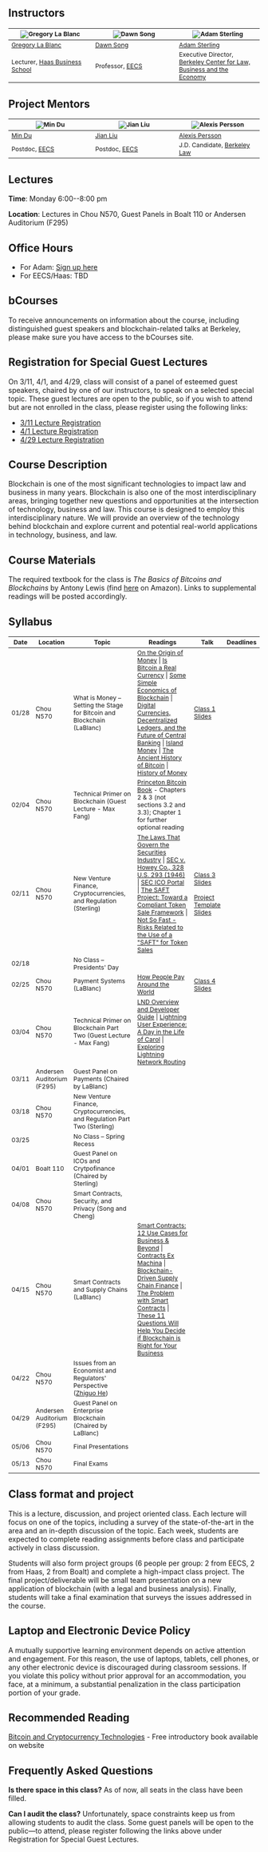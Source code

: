 ## Instructors

<table style="table-layout: fixed; font-size: 88%;">
  <thead>
    <tr>
      <th style="width: 25%;"><img src="http://facultybio.haas.berkeley.edu/wp-content/uploads/lablanc2.JPG" alt="Gregory La Blanc"></th>
      <th style="width: 25%;"><img src="https://people.eecs.berkeley.edu/~dawnsong/dawn-berkeley.jpg" alt="Dawn Song"></th>
      <th style="width: 25%;"><img src="https://www.law.berkeley.edu/wp-content/uploads/2016/10/sterling_adam_210x270-210x270.jpg" alt="Adam Sterling"></th>
    </tr>
  </thead>
  <tbody>
    <tr>
      <td><a href="http://facultybio.haas.berkeley.edu/faculty-list/lablanc-gregory/">Gregory La Blanc</a></td>
      <td><a href="https://people.eecs.berkeley.edu/~dawnsong/">Dawn Song</a></td>
      <td><a href="https://www.law.berkeley.edu/our-faculty/faculty-profiles/adam-sterling/">Adam Sterling</a></td>
    </tr>
    <tr>
      <td>Lecturer, <a href="http://haas.berkeley.edu/">Haas Business School</a></td>
      <td>Professor, <a href="https://eecs.berkeley.edu/">EECS</a></td>
      <td>Executive Director, <a href="https://www.law.berkeley.edu/research/berkeley-center-for-law-business-and-the-economy/">Berkeley Center for Law, Business and the Economy</a></td>
    </tr>
  </tbody>
</table>

## Project Mentors

<table style="table-layout: fixed; font-size: 88%;">
  <thead>
    <tr>
      <th style="width: 25%;"><img src="http://www.cs.utah.edu/~mind/images/mindu.jpg" alt="Min Du"></th>
      <th style="width: 25%;"><img src="https://people.eecs.berkeley.edu/~jian.liu/images/1.jpg" alt="Jian Liu"></th>
      <th style="width: 25%;"><img src="https://media.licdn.com/dms/image/C4E03AQFqWS828LYzfQ/profile-displayphoto-shrink_200_200/0?e=1553126400&v=beta&t=5S_sDEra8-DrDBIdrelgYHd_3c3QzxU0MFGJ0CxyHkw" alt="Alexis Persson"></th>
    </tr>
  </thead>
  <tbody>
    <tr>
      <td><a href="">Min Du</a></td>
      <td><a href="https://people.eecs.berkeley.edu/~jian.liu/#">Jian Liu</a></td>
      <td><a href="">Alexis Persson</a></td>
    </tr>
    <tr>
      <td>Postdoc, <a href="https://eecs.berkeley.edu/">EECS</a></td>
      <td>Postdoc, <a href="https://eecs.berkeley.edu/">EECS</a></td>
      <td>J.D. Candidate, <a href="https://www.law.berkeley.edu/">Berkeley Law</a></td>
    </tr>
  </tbody>
</table>

## Lectures

**Time**: Monday 6:00--8:00 pm

**Location**: Lectures in Chou N570, Guest Panels in Boalt 110 or Andersen Auditorium (F295)

## Office Hours

- For Adam: [Sign up here](https://calendly.com/adam-b-sterling/adam-sterling-office-hours)
- For EECS/Haas: TBD

## bCourses

To receive announcements on information about the course, including distinguished guest speakers and blockchain-related talks at Berkeley, please make sure you have access to the bCourses site.

## Registration for Special Guest Lectures
On 3/11, 4/1, and 4/29, class will consist of a panel of esteemed guest speakers, chaired by one of our instructors, to speak on a selected special topic. These guest lectures are open to the public, so if you wish to attend but are not enrolled in the class, please register using the following links:

- <a href="https://conta.cc/2Xr3yy5">3/11 Lecture Registration</a>
- <a href="https://conta.cc/2sznrFh">4/1 Lecture Registration</a>
- <a href="https://conta.cc/2RCKAWe">4/29 Lecture Registration</a> 

## Course Description
Blockchain is one of the most significant technologies to impact law and business in many years. Blockchain is also one of the most interdisciplinary areas, bringing together new questions and opportunities at the intersection of technology, business and law. This course is designed to employ this interdisciplinary nature. We will provide an overview of the technology behind blockchain and explore current and potential real-world applications in technology, business, and law. 

## Course Materials
The required textbook for the class is <i>The Basics of Bitcoins and Blockchains</i> by Antony Lewis (find <a href="https://www.amazon.com/Basics-Bitcoins-Blockchains-Introduction-Cryptocurrencies/dp/1633538001">here</a> on Amazon). Links to supplemental readings will be posted accordingly. 

## Syllabus
<table style="table-layout: fixed; font-size: 88%;">
  <thead>
    <tr>
      <th style="width: 5%;">Date</th>
      <th style="width: 5%;">Location</th>
      <th style="width: 40%;">Topic</th>
      <th style="width: 50%;">Readings</th>
      <th style="width: 20%;">Talk</th>
      <th style="width: 10%;">Deadlines</th>
    </tr>
  </thead>
  <tbody>
    <tr>
      <td>01/28</td>
      <td>Chou N570</td>
      <td>What is Money – Setting the Stage for Bitcoin and Blockchain (LaBlanc)</td>
      <td><a href="https://is.muni.cz/el/1456/podzim2009/MPE_MOEK/um/8972262/menger1892.pdf">On the Origin of Money</a> | <a href="http://www.nber.org/papers/w19747.pdf">Is Bitcoin a Real Currency</a> | <a href="http://www.nber.org/papers/w22952.pdf">Some Simple Economics of Blockchain</a> | <a href="https://www.ccilindia.com/Documents/Rakshitra/2016/May/Article Summary.pdf">Digital Currencies, Decentralized Ledgers, and the Future of Central Banking</a> | <a href="https://www.clevelandfed.org/newsroom-and-events/publications/economic-commentary/economic-commentary-archives/2004-economic-commentaries/ec-20040201-island-money.aspx">Island Money</a> | <a href="https://www.bloomberg.com/news/articles/2018-03-29/the-ancient-history-of-bitcoin">The Ancient History of Bitcoin</a> | <a href="https://unenumerated.blogspot.com/2018/03/the-many-traditions-of-non-governmental.html">History of Money</a></td>
      <td><a href="https://www.dropbox.com/s/172mlohqw2adxou/blockchain%20what%20is%20money%20spring%2019.ppt?dl=0">Class 1 Slides</a></td>
      <td></td>
    </tr>
    <tr>
      <td>02/04</td>
      <td>Chou N570</td>
      <td>Technical Primer on Blockchain (Guest Lecture - Max Fang)</td>
      <td><a href="https://d28rh4a8wq0iu5.cloudfront.net/bitcointech/readings/princeton_bitcoin_book.pdf">Princeton Bitcoin Book</a> - Chapters 2 & 3 (not sections 3.2 and 3.3); Chapter 1 for further optional reading</td>
      <td></td>
      <td></td>
    </tr>
    <tr>
      <td>02/11</td>
      <td>Chou N570</td>
      <td>New Venture Finance, Cryptocurrencies, and Regulation (Sterling)</td>
      <td><a href="https://www.sec.gov/answers/about-lawsshtml.html">The Laws That Govern the Securities Industry</a> | <a href="https://supreme.justia.com/cases/federal/us/328/293/case.html">SEC v. Howey Co., 328 U.S. 293 (1946)</a> | <a href="https://www.sec.gov/ICO">SEC ICO Portal</a> | <a href="https://www.cooley.com/news/insight/2017/2017-10-24-saft-project-whitepaper">The SAFT Project: Toward a Compliant Token Sale Framework</a> | <a href="https://cardozo.yu.edu/sites/default/files/Cardozo%20Blockchain%20Project%20-%20Not%20So%20Fast%20-%20SAFT%20Response_final.pdf">Not So Fast - Risks Related to the Use of a "SAFT" for Token Sales</a></td>
      <td><a href="https://bcourses.berkeley.edu/files/74650830/download?download_frd=1">Class 3 Slides</a><br>
        <br>
        <a href="https://bcourses.berkeley.edu/files/74437660/download?download_frd=1">Project Template Slides</a></td>
      <td></td>
    </tr>
    <tr>
      <td>02/18</td>
      <td></td>
      <td>No Class – Presidents' Day</td>
      <td></td>
      <td></td>
      <td></td>
    </tr>
    <tr>
      <td>02/25</td>
      <td>Chou N570</td>
      <td>Payment Systems (LaBlanc)</td>
      <td><a href="https://www.cbinsights.com/research/how-people-pay/">How People Pay Around the World</a></td>
      <td><a href="https://www.dropbox.com/s/hr5y5fzfycvhpsd/blockchain%20class%20payments.ppt?dl=0">Class 4 Slides</a></td> 
      <td></td>
    </tr>
    <tr>
      <td>03/04</td>
      <td>Chou N570</td>
      <td>Technical Primer on Blockchain Part Two (Guest Lecture - Max Fang)</td>
      <td><a href="https://dev.lightning.community/overview/">LND Overview and Developer Guide</a> | <a href="https://blog.lightning.engineering/posts/2018/05/02/lightning-ux.html">Lightning User Experience: A Day in the Life of Carol</a> | <a href="https://blog.lightning.engineering/posts/2018/05/30/routing.html">Exploring Lightning Network Routing</a></td>
      <td></td>
      <td></td>
    </tr>
    <tr>
      <td>03/11</td>
      <td>Andersen Auditorium (F295)</td>
      <td>Guest Panel on Payments (Chaired by LaBlanc)</td>
      <td></td>
      <td></td>
      <td></td>
    </tr>
    <tr>
      <td>03/18</td>
      <td>Chou N570</td>
      <td>New Venture Finance, Cryptocurrencies, and Regulation Part Two (Sterling)</td>
      <td></td>
      <td></td>
      <td></td>
    </tr>
    <tr>
      <td>03/25</td>
      <td></td>
      <td>No Class – Spring Recess</td>
      <td></td>
      <td></td>
      <td></td>
    </tr>
    <tr>
      <td>04/01</td>
      <td>Boalt 110</td>
      <td>Guest Panel on ICOs and Crytpofinance (Chaired by Sterling)</td>
      <td></td>
      <td></td>
      <td></td>
    </tr>
    <tr>
      <td>04/08</td>
      <td>Chou N570</td>
      <td>Smart Contracts, Security, and Privacy (Song and Cheng)</td>
      <td></td>
      <td></td>
      <td></td>
    </tr>
    <tr>
      <td>04/15</td>
      <td>Chou N570</td>
      <td>Smart Contracts and Supply Chains (LaBlanc)</td>
      <td><a href="https://digitalchamber.org/wp-content/uploads/2018/02/Smart-Contracts-12-Use-Cases-for-Business-and-Beyond_Chamber-of-Digital-Commerce.pdf">Smart Contracts: 12 Use Cases for Business & Beyond</a> | <a href="https://papers.ssrn.com/sol3/papers.cfm?abstract_id=2936294">Contracts Ex Machina</a> | <a href="https://www.alexandria.unisg.ch/251095/1/WP29-Blockchain-driven supply chain finance Towards a conceptual framework from a buyer perspective.pdf">Blockchain-Driven Supply Chain Finance</a> | <a href="https://bcourses.berkeley.edu/files/74504789/download?download_frd=1">The Problem with Smart Contracts</a> | <a href="https://www.weforum.org/agenda/2018/04/questions-blockchain-toolkit-right-for-business/">These 11 Questions Will Help You Decide if Blockchain is Right for Your Business</a></td>
      <td></td>
      <td></td>
    </tr>
    <tr>
      <td>04/22</td>
      <td>Chou N570</td>
      <td>Issues from an Economist and Regulators' Perspective (<a href="http://www.zhiguohe.com">Zhiguo He</a>)</td>
      <td></td>
      <td></td>
      <td></td>
    </tr>
    <tr>
      <td>04/29</td>
      <td>Andersen Auditorium (F295)</td>
      <td>Guest Panel on Enterprise Blockchain (Chaired by LaBlanc)</td>
      <td></td>
      <td></td>
      <td></td>
    </tr>
    <tr>
      <td>05/06</td>
      <td>Chou N570</td>
      <td>Final Presentations</td>
      <td></td>
      <td></td>
      <td></td>
    </tr>
    <tr>
      <td>05/13</td>
      <td>Chou N570</td>
      <td>Final Exams</td>
      <td></td>
      <td></td>
      <td></td>
    </tr>
    
  </tbody>
</table>


## Class format and project
This is a lecture, discussion, and project oriented class. Each lecture will focus on one of the topics, including a survey of the state-of-the-art in the area and an in-depth discussion of the topic. Each week, students are expected to complete reading assignments before class and participate actively in class discussion.

Students will also form project groups (6 people per group: 2 from EECS, 2 from Haas, 2 from Boalt) and complete a high-impact class project. The final project/deliverable will be small team presentation on a new application of blockchain (with a legal and business analysis). Finally, students will take a final examination that surveys the issues addressed in the course. 

## Laptop and Electronic Device Policy

A mutually supportive learning environment depends on active attention and engagement. For this reason, the use of laptops, tablets, cell phones, or any other electronic device is discouraged during classroom sessions. If you violate this policy without prior approval for an accommodation, you face, at a minimum, a substantial penalization in the class participation portion of your grade. 

## Recommended Reading

[Bitcoin and Cryptocurrency Technologies](http://bitcoinbook.cs.princeton.edu/) - Free introductory book available on website

## Frequently Asked Questions

**Is there space in this class?**
As of now, all seats in the class have been filled.

**Can I audit the class?**
Unfortunately, space constraints keep us from allowing students to audit the class. Some guest panels will be open to the public—to attend, please register following the links above under Registration for Special Guest Lectures. 



